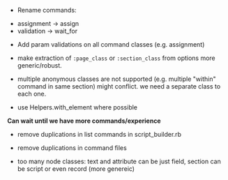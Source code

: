 * Rename commands:
- assignment -> assign
- validation -> wait_for

* Add param validations on all command classes (e.g. assignment)

* make extraction of `:page_class` or `:section_class` from options more generic/robust.

* multiple anonymous classes are not supported (e.g. multiple "within" command in same section) might conflict. we need a separate class to each one.

* use Helpers.with_element where possible

__Can wait until we have more commands/experience__

* remove duplications in list commands in script_builder.rb

* remove duplications in command files

* too many node classes: text and attribute can be just field, section can be script or even record (more genereic)